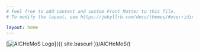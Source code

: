 ```yaml
---
# Feel free to add content and custom Front Matter to this file.
# To modify the layout, see https://jekyllrb.com/docs/themes/#overriding-theme-defaults

layout: home
---
```


[![AlCHeMoS Logo]({{site.baseurl}}/img/alchemos_logo.png)]({{ site.baseurl }}/AlCHeMoS/)